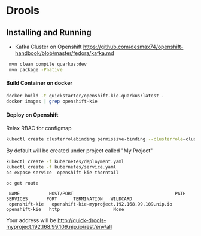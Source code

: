 # Drools 

## Installing and Running
- Kafka Cluster on Openshift
https://github.com/desmax74/openshift-handbook/blob/master/fedora/kafka.md

```sh
 mvn clean compile quarkus:dev  
 mvn package -Pnative
```


#### Build Container on docker
```sh
docker build -t quickstarter/openshift-kie-quarkus:latest .
docker images | grep openshift-kie
```

#### Deploy on Openshift
Relax RBAC for configmap
```sh
kubectl create clusterrolebinding permissive-binding --clusterrole=cluster-admin --group=system:serviceaccounts
```

By default will be created under project called "My Project"
```sh
kubectl create -f kubernetes/deployment.yaml 
kubectl create -f kubernetes/service.yaml 
oc expose service  openshift-kie-thorntail
```
 ```
 oc get route
 
  NAME           HOST/PORT                                      PATH      SERVICES       PORT      TERMINATION   WILDCARD
  openshift-kie   openshift-kie-myproject.192.168.99.109.nip.io           openshift-kie   http                    None
  ```
  
  Your address will be
  http://quick-drools-myproject.192.168.99.109.nip.io/rest/env/all